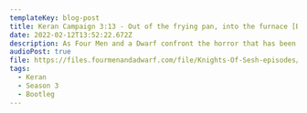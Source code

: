 ```yaml
---
templateKey: blog-post
title: Keran Campaign 3:13 - Out of the frying pan, into the furnace [BOOTLEG]
date: 2022-02-12T13:52:22.672Z
description: As Four Men and a Dwarf confront the horror that has been plaguing the shadow wastes and free those in its captivity, will they vanquish this monstrosity or are they doomed to become another one of its subjects for experimentation?
audioPost: true
file: https://files.fourmenandadwarf.com/file/Knights-Of-Sesh-episodes/Season_3/Keran-49-BOOTLEG.mp3
tags:
  - Keran
  - Season 3
  - Bootleg
---
```

